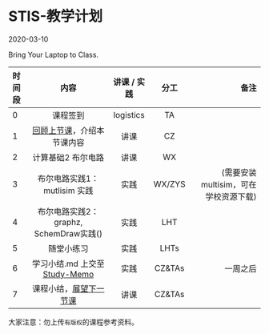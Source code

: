 # STIS-教学计划

2020-03-10

Bring Your Laptop to Class. 

| 时间段    |  内容     |  讲课 / 实践     |   分工  |   备注       |
| :---     | :----:    |   :----:    |    :----:    |       ---: |
|   0      |  课程签到     |  logistics   |     TA     |        |
|   1      |  [回顾上节课](../WW3/WW3-plan.md)，介绍本节课内容 |    讲课     |   CZ   |      |
|   2      |  计算基础2 布尔电路 |  讲课    |    WX    | 
|   3      |  布尔电路实践1：mutlisim 实践   |  实践    |    WX/ZYS    |  (需要安装multisim，可在学校资源下载)      |
|   4      |  布尔电路实践2：graphz, SchemDraw实践()|  实践    |    LHT    |        |
|   5      |  随堂小练习 | 实践       |  LHTs|  |
|   6      |  学习小结.md 上交至[Study-Memo](../../Study-Memo)   |  实践    |     CZ&TAs     |   一周之后    |
|   7      |  课程小结，[展望下一节课](../WW5/WW5-plan.md)   |   讲课    |     CZ&TAs     |       |



大家注意：勿上传``有版权``的课程参考资料。


